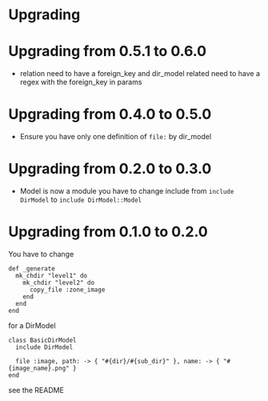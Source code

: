 # Upgrading

# Upgrading from 0.5.1 to 0.6.0

* relation need to have a foreign_key and dir_model related need to have a regex with the foreign_key in params

# Upgrading from 0.4.0 to 0.5.0

* Ensure you have only one definition of `file:` by dir_model

# Upgrading from 0.2.0 to 0.3.0

* Model is now a module you have to change include from `include DirModel` to `include DirModel::Model`

# Upgrading from 0.1.0 to 0.2.0

You have to change

```
def _generate
  mk_chdir "level1" do
    mk_chdir "level2" do
      copy_file :zone_image
    end
  end
end
```

for a DirModel

```
class BasicDirModel
  include DirModel

  file :image, path: -> { "#{dir}/#{sub_dir}" }, name: -> { "#{image_name}.png" }
end
```
see the README
